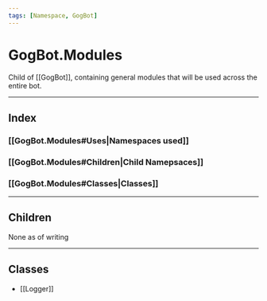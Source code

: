 ```yaml
---
tags: [Namespace, GogBot]
---
```

# GogBot.Modules
Child of [[GogBot]], containing general modules that will be used across the entire bot.

---
## Index
### [[GogBot.Modules#Uses|Namespaces used]]
### [[GogBot.Modules#Children|Child Namepsaces]]
### [[GogBot.Modules#Classes|Classes]]

---
## Children
None as of writing

---
## Classes
- [[Logger]]